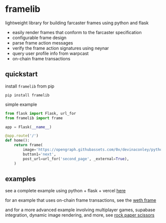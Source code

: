 # framelib

lightweight library for building farcaster frames using python and flask

- easily render frames that conform to the farcaster specification
- configurable frame design
- parse frame action messages
- verify the frame action signatures using neynar
- query user profile info from warpcast
- on-chain frame transactions


## quickstart

install `framelib` from pip
```
pip install framelib
```

simple example
```python
from flask import Flask, url_for
from framelib import frame

app = Flask(__name__)

@app.route('/')
def home():
    return frame(
        image='https://opengraph.githubassets.com/0x/devinaconley/python-frames',
        button1='next',
        post_url=url_for('second_page', _external=True),
    )
```

## examples

see a complete example using python + flask + vercel [here](https://github.com/devinaconley/python-frames/tree/main/examples/simple)

for an example that uses on-chain frame transactions, see the [weth frame](https://github.com/devinaconley/python-frames/tree/main/examples/transaction)

and for a more advanced example involving multiplayer games, supabase integration, dynamic image rendering, and more,
see [rock paper scissors](https://github.com/devinaconley/rock-paper-scissors)
